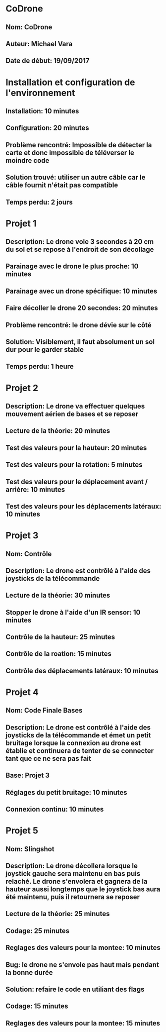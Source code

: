 # CoDrone



## Nom: CoDrone
## Auteur: Michael Vara
## Date de début: 19/09/2017



# Installation et configuration de l'environnement
## Installation: 10 minutes
## Configuration: 20 minutes

## Problème rencontré: Impossible de détecter la carte et donc impossible de téléverser le moindre code
## Solution trouvé: utiliser un autre câble car le câble fournit n'était pas compatible
## Temps perdu: 2 jours



# Projet 1
## Description: Le drone vole 3 secondes à 20 cm du sol et se repose à l'endroit de son décollage
## 
## Parainage avec le drone le plus proche: 10 minutes
## Parainage avec un drone spécifique: 10 minutes
## Faire décoller le drone 20 secondes: 20 minutes
## Problème rencontré: le drone dévie sur le côté
## Solution: Visiblement, il faut absolument un sol dur pour le garder stable
## Temps perdu: 1 heure
##
##
# Projet 2
## Description: Le drone va effectuer quelques mouvement aérien de bases et se reposer
##
## Lecture de la théorie: 20 minutes
## Test des valeurs pour la hauteur: 20 minutes
## Test des valeurs pour la rotation: 5 minutes
## Test des valeurs pour le déplacement avant / arrière: 10 minutes
## Test des valeurs pour les déplacements latéraux: 10 minutes
##
##
# Projet 3
## Nom: Contrôle
## Description: Le drone est contrôlé à l'aide des joysticks de la télécommande
##
## Lecture de la théorie: 30 minutes
## Stopper le drone à l'aide d'un IR sensor: 10 minutes
## Contrôle de la hauteur: 25 minutes
## Contrôle de la roation: 15 minutes
## Contrôle des déplacements latéraux: 10 minutes
##
##
# Projet 4
## Nom: Code Finale Bases
## Description: Le drone est contrôlé à l'aide des joysticks de la télécommande et émet un petit bruitage lorsque la connexion au drone est établie et continuera de tenter de se connecter tant que ce ne sera pas fait
##
## Base: Projet 3
## Réglages du petit bruitage: 10 minutes
## Connexion continu: 10 minutes
##
##
# Projet 5
## Nom: Slingshot
## Description: Le drone décollera lorsque le joystick gauche sera maintenu en bas puis relaché. Le drone s'envolera et gagnera de la hauteur aussi longtemps que le joystick bas aura été maintenu, puis il retournera se reposer
##
## Lecture de la théorie: 25 minutes
## Codage: 25 minutes
## Reglages des valeurs pour la montee: 10 minutes
## Bug: le drone ne s'envole pas haut mais pendant la bonne durée
## Solution: refaire le code en utiliant des flags
## Codage: 15 minutes
## Reglages des valeurs pour la montee: 15 minutes
